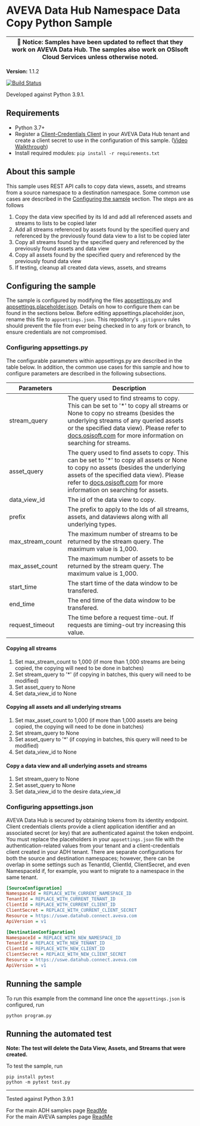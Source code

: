 # AVEVA Data Hub Namespace Data Copy Python Sample

| :loudspeaker: **Notice**: Samples have been updated to reflect that they work on AVEVA Data Hub. The samples also work on OSIsoft Cloud Services unless otherwise noted. |
| -----------------------------------------------------------------------------------------------|  

**Version:** 1.1.2

[![Build Status](https://dev.azure.com/osieng/engineering/_apis/build/status/product-readiness/ADH/aveva.sample-adh-namespace_data_copy-python?branchName=main)](https://dev.azure.com/osieng/engineering/_build/latest?definitionId=3856&branchName=main)

Developed against Python 3.9.1.

## Requirements

- Python 3.7+
- Register a [Client-Credentials Client](https://datahub.connect.aveva.com/clients) in your AVEVA Data Hub tenant and create a client secret to use in the configuration of this sample. ([Video Walkthrough](https://www.youtube.com/watch?v=JPWy0ZX9niU))
- Install required modules: `pip install -r requirements.txt`

## About this sample

This sample uses REST API calls to copy data views, assets, and streams from a source namespace to a destination namespace. Some common use cases are described in the [Configuring the sample](#configuring-the-sample) section. The steps are as follows

1. Copy the data view specified by its Id and add all referenced assets and streams to lists to be copied later
1. Add all streams referenced by assets found by the specified query and referenced by the previously found data view to a list to be copied later
1. Copy all streams found by the specified query and referenced by the previously found assets and data view
1. Copy all assets found by the specified query and referenced by the previously found data view
1. If testing, cleanup all created data views, assets, and streams

## Configuring the sample

The sample is configured by modifying the files [appsettings.py](appsettings.py) and [appsettings.placeholder.json](appsettings.placeholder.json). Details on how to configure them can be found in the sections below. Before editing appsettings.placeholder.json, rename this file to `appsettings.json`. This repository's `.gitignore` rules should prevent the file from ever being checked in to any fork or branch, to ensure credentials are not compromised.

### Configuring appsettings.py

The configurable parameters within appsettings.py are described in the table below. In addition, the common use cases for this sample and how to configure parameters are described in the following subsections.

| Parameters       | Description                                                                                                                                                                                                                                                                                                                                                                       |
| ---------------- | --------------------------------------------------------------------------------------------------------------------------------------------------------------------------------------------------------------------------------------------------------------------------------------------------------------------------------------------------------------------------------- |
| stream_query     | The query used to find streams to copy. This can be set to '\*' to copy all streams or None to copy no streams (besides the underlying streams of any queried assets or the specified data view). Please refer to [docs.osisoft.com](https://docs.osisoft.com/bundle/ocs/page/api-reference/sequential-data-store/sds-search.html) for more information on searching for streams. |
| asset_query      | The query used to find assets to copy. This can be set to '\*' to copy all assets or None to copy no assets (besides the underlying assets of the specified data view). Please refer to [docs.osisoft.com](https://docs.osisoft.com/bundle/ocs/page/api-reference/assets/asset-search-api.html) for more information on searching for assets.                                     |
| data_view_id     | The id of the data view to copy.                                                                                                                                                                                                                                                                                                                                                  |
| prefix           | The prefix to apply to the Ids of all streams, assets, and dataviews along with all underlying types.                                                                                                                                                                                                                                                                             |
| max_stream_count | The maximum number of streams to be returned by the stream query. The maximum value is 1,000.                                                                                                                                                                                                                                                                                     |
| max_asset_count  | The maximum number of assets to be returned by the stream query. The maximum value is 1,000.                                                                                                                                                                                                                                                                                      |
| start_time       | The start time of the data window to be transfered.                                                                                                                                                                                                                                                                                                                               |
| end_time         | The end time of the data window to be transfered.                                                                                                                                                                                                                                                                                                                                 |
| request_timeout  | The time before a request time-out. If requests are timing-out try increasing this value.                                                                                                                                                                                                                                                                                         |

#### Copying all streams

1. Set max_stream_count to 1,000 (if more than 1,000 streams are being copied, the copying will need to be done in batches)
1. Set stream_query to '\*' (if copying in batches, this query will need to be modified)
1. Set asset_query to None
1. Set data_view_id to None

#### Copying all assets and all underlying streams

1. Set max_asset_count to 1,000 (if more than 1,000 assets are being copied, the copying will need to be done in batches)
1. Set stream_query to None
1. Set asset_query to '\*' (if copying in batches, this query will need to be modified)
1. Set data_view_id to None

#### Copy a data view and all underlying assets and streams

1. Set stream_query to None
1. Set asset_query to None
1. Set data_view_id to the desire data_view_id

### Configuring appsettings.json

AVEVA Data Hub is secured by obtaining tokens from its identity endpoint. Client credentials clients provide a client application identifier and an associated secret (or key) that are authenticated against the token endpoint. You must replace the placeholders in your `appsettings.json` file with the authentication-related values from your tenant and a client-credentials client created in your ADH tenant. There are separate configurations for both the source and destination namespaces; however, there can be overlap in some settings such as TenantId, ClientId, ClientSecret, and even NamespaceId if, for example, you want to migrate to a namespace in the same tenant.

```ini
[SourceConfiguration]
NamespaceId = REPLACE_WITH_CURRENT_NAMESPACE_ID
TenantId = REPLACE_WITH_CURRENT_TENANT_ID
ClientId = REPLACE_WITH_CURRENT_CLIENT_ID
ClientSecret = REPLACE_WITH_CURRENT_CLIENT_SECRET
Resource = https://uswe.datahub.connect.aveva.com
ApiVersion = v1

[DestinationConfiguration]
NamespaceId = REPLACE_WITH_NEW_NAMESPACE_ID
TenantId = REPLACE_WITH_NEW_TENANT_ID
ClientId = REPLACE_WITH_NEW_CLIENT_ID
ClientSecret = REPLACE_WITH_NEW_CLIENT_SECRET
Resource = https://uswe.datahub.connect.aveva.com
ApiVersion = v1
```

## Running the sample

To run this example from the command line once the `appsettings.json` is configured, run

```shell
python program.py
```

## Running the automated test

**Note: The test will delete the Data View, Assets, and Streams that were created.**

To test the sample, run

```shell
pip install pytest
python -m pytest test.py
```

---

Tested against Python 3.9.1

For the main ADH samples page [ReadMe](https://github.com/osisoft/OSI-Samples-OCS)  
For the main AVEVA samples page [ReadMe](https://github.com/osisoft/OSI-Samples)
